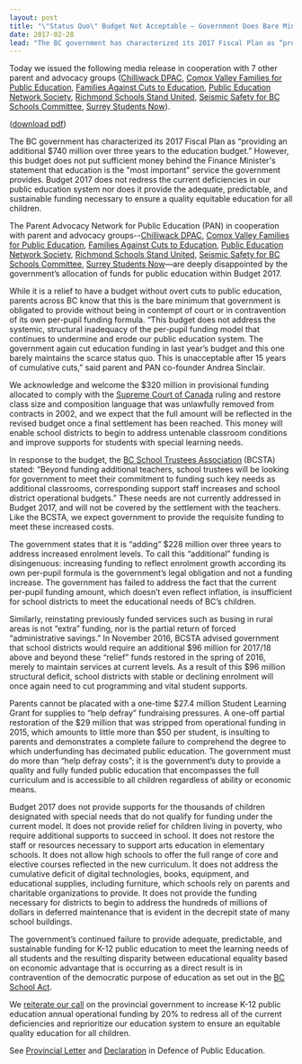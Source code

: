 ```yaml
---
layout: post
title: "\"Status Quo\" Budget Not Acceptable — Government Does Bare Minimum for Public Education"
date: 2017-02-28
lead: "The BC government has characterized its 2017 Fiscal Plan as “providing an additional $740 million over three years to the education budget.” However, this budget does not put sufficient money behind the Finance Minister's statement that education is the \"most important\" service the government provides."
---
```


Today we issued the following media release in cooperation with 7 other parent and advocacy groups ([Chilliwack DPAC](http://www.sd33.bc.ca/parents-students/dpac), [Comox Valley Families for Public Education](https://www.facebook.com/comoxvalleyfamiliesforpubliceducation/), [Families Against Cuts to Education](https://facebc.wordpress.com/), [Public Education Network Society](http://www.publiceducationnetworksociety.com/the-charter.html), [Richmond Schools Stand United](http://www.richmondschoolsunited.ca/), [Seismic Safety for BC Schools Committee](https://www.facebook.com/groups/SeismicSafetyBCSchools/), [Surrey Students Now](http://www.southnewtoncommunity.com/)).

​([download pdf](/downloads/170228_pan_response_to_budget_media_release_february_28_2017.pdf))

The BC government has characterized its 2017 Fiscal Plan as “providing an additional $740 million over three years to the education budget.” However, this budget does not put sufficient money behind the Finance Minister's statement that education is the "most important" service the government provides. Budget 2017 does not redress the current deficiencies in our public education system nor does it provide the adequate, predictable, and sustainable funding necessary to ensure a quality equitable education for all children.
 
The Parent Advocacy Network for Public Education (PAN) in cooperation with parent and advocacy groups--[Chilliwack DPAC](http://www.sd33.bc.ca/parents-students/dpac), [Comox Valley Families for Public Education](https://www.facebook.com/comoxvalleyfamiliesforpubliceducation/), [Families Against Cuts to Education](https://facebc.wordpress.com/), [Public Education Network Society](http://www.publiceducationnetworksociety.com/the-charter.html), [Richmond Schools Stand United](http://www.richmondschoolsunited.ca/), [Seismic Safety for BC Schools Committee](https://www.facebook.com/groups/SeismicSafetyBCSchools/), [Surrey Students Now](http://www.southnewtoncommunity.com/)—are deeply disappointed by the government’s allocation of funds for public education within Budget 2017.
 
While it is a relief to have a budget without overt cuts to public education, parents across BC know that this is the bare minimum that government is obligated to provide without being in contempt of court or in contravention of its own per-pupil funding formula. “This budget does not address the systemic, structural inadequacy of the per-pupil funding model that continues to undermine and erode our public education system. The government again cut education funding in last year’s budget and this one barely maintains the scarce status quo. This is unacceptable after 15 years of cumulative cuts,” said parent and PAN co-founder Andrea Sinclair.
 
We acknowledge and welcome the $320 million in provisional funding allocated to comply with the [Supreme Court of Canada](https://scc-csc.lexum.com/scc-csc/scc-csc/en/item/16241/index.do) ruling and restore class size and composition language that was unlawfully removed from contracts in 2002, and we expect that the full amount will be reflected in the revised budget once a final settlement has been reached. This money will enable school districts to begin to address untenable classroom conditions and improve supports for students with special learning needs. 
 
In response to the budget, the [BC School Trustees Association](https://dsweb.bcsta.org/docushare/dsweb/Get/Document-81859/2017-02-21-Media_Release_BCSTA_statement_on_BC_Budget_2017.pdf) (BCSTA) stated: “Beyond funding additional teachers, school trustees will be looking for government to meet their commitment to funding such key needs as additional classrooms, corresponding support staff increases and school district operational budgets.” These needs are not currently addressed in Budget 2017, and will not be covered by the settlement with the teachers. Like the BCSTA, we expect government to provide the requisite funding to meet these increased costs.
 
The government states that it is “adding” $228 million over three years to address increased enrolment levels. To call this “additional” funding is disingenuous: increasing funding to reflect enrolment growth according its own per-pupil formula is the government’s legal obligation and not a funding increase. The government has failed to address the fact that the current per-pupil funding amount, which doesn’t even reflect inflation, is insufficient for school districts to meet the educational needs of BC’s children.
 
Similarly, reinstating previously funded services such as busing in rural areas is not “extra” funding, nor is the partial return of forced “administrative savings.” In November 2016, BCSTA advised government that school districts would require an additional $96 million for 2017/18 above and beyond these “relief” funds restored in the spring of 2016, merely to maintain services at current levels. As a result of this $96 million structural deficit, school districts with stable or declining enrolment will once again need to cut programming and vital student supports.
 
Parents cannot be placated with a one-time $27.4 million Student Learning Grant for supplies to “help defray” fundraising pressures. A one-off partial restoration of the $29 million that was stripped from operational funding in 2015, which amounts to little more than $50 per student, is insulting to parents and demonstrates a complete failure to comprehend the degree to which underfunding has decimated public education. The government must do more than “help defray costs”; it is the government’s duty to provide a quality and fully funded public education that encompasses the full curriculum and is accessible to all children regardless of ability or economic means.
 
Budget 2017 does not provide supports for the thousands of children designated with special needs that do not qualify for funding under the current model. It does not provide relief for children living in poverty, who require additional supports to succeed in school. It does not restore the staff or resources necessary to support arts education in elementary schools. It does not allow high schools to offer the full range of core and elective courses reflected in the new curriculum. It does not address the cumulative deficit of digital technologies, books, equipment, and educational supplies, including furniture, which schools rely on parents and charitable organizations to provide. It does not provide the funding necessary for districts to begin to address the hundreds of millions of dollars in deferred maintenance that is evident in the decrepit state of many school buildings.
 
The government’s continued failure to provide adequate, predictable, and sustainable funding for K-12 public education to meet the learning needs of all students and the resulting disparity between educational equality based on economic advantage that is occurring as a direct result is in contravention of the democratic purpose of education as set out in the [BC School Act](http://www.bclaws.ca/civix/document/id/complete/statreg/96412_00).
 
We [reiterate our call](/2017/02/14/demands) on the provincial government to increase K-12 public education annual operational funding by 20% to redress all of the current deficiencies and reprioritize our education system to ensure an equitable quality education for all children.

See [Provincial Letter](/downloads/pan_public_ed_demands_to_govt_feb_14_2017.pdf) and [Declaration](/declaration) in Defence of Public Education. 
